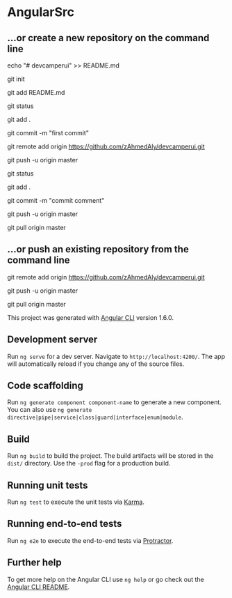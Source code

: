 ﻿# AngularSrc

## …or create a new repository on the command line

echo "# devcamperui" >> README.md

git init

git add README.md

git status

git add .

git commit -m "first commit"

git remote add origin https://github.com/zAhmedAly/devcamperui.git

git push -u origin master


git status

git add .

git commit -m "commit comment"

git push -u origin master

git pull origin master

## …or push an existing repository from the command line

git remote add origin https://github.com/zAhmedAly/devcamperui.git

git push -u origin master

git pull origin master

This project was generated with [Angular CLI](https://github.com/angular/angular-cli) version 1.6.0.

## Development server

Run `ng serve` for a dev server. Navigate to `http://localhost:4200/`. The app will automatically reload if you change any of the source files.

## Code scaffolding

Run `ng generate component component-name` to generate a new component. You can also use `ng generate directive|pipe|service|class|guard|interface|enum|module`.

## Build

Run `ng build` to build the project. The build artifacts will be stored in the `dist/` directory. Use the `-prod` flag for a production build.

## Running unit tests

Run `ng test` to execute the unit tests via [Karma](https://karma-runner.github.io).

## Running end-to-end tests

Run `ng e2e` to execute the end-to-end tests via [Protractor](http://www.protractortest.org/).

## Further help

To get more help on the Angular CLI use `ng help` or go check out the [Angular CLI README](https://github.com/angular/angular-cli/blob/master/README.md).
